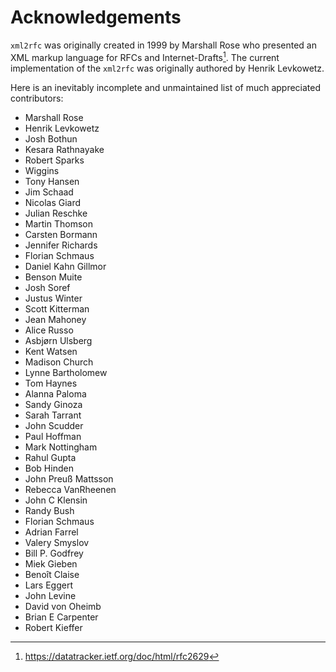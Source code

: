 # Acknowledgements

`xml2rfc` was originally created in 1999 by Marshall Rose who presented an XML
markup language for RFCs and Internet-Drafts[^1]. The current implementation of
the `xml2rfc` was originally authored by Henrik Levkowetz.

Here is an inevitably incomplete and unmaintained list of much appreciated
contributors:

 - Marshall Rose
 - Henrik Levkowetz
 - Josh Bothun
 - Kesara Rathnayake
 - Robert Sparks
 - Wiggins
 - Tony Hansen
 - Jim Schaad
 - Nicolas Giard
 - Julian Reschke
 - Martin Thomson
 - Carsten Bormann
 - Jennifer Richards
 - Florian Schmaus
 - Daniel Kahn Gillmor
 - Benson Muite
 - Josh Soref
 - Justus Winter
 - Scott Kitterman
 - Jean Mahoney
 - Alice Russo
 - Asbjørn Ulsberg
 - Kent Watsen
 - Madison Church
 - Lynne Bartholomew
 - Tom Haynes
 - Alanna Paloma
 - Sandy Ginoza
 - Sarah Tarrant
 - John Scudder
 - Paul Hoffman
 - Mark Nottingham
 - Rahul Gupta
 - Bob Hinden
 - John Preuß Mattsson
 - Rebecca VanRheenen
 - John C Klensin
 - Randy Bush
 - Florian Schmaus
 - Adrian Farrel
 - Valery Smyslov
 - Bill P. Godfrey
 - Miek Gieben
 - Benoît Claise
 - Lars Eggert
 - John Levine
 - David von Oheimb
 - Brian E Carpenter
 - Robert Kieffer

[^1]: https://datatracker.ietf.org/doc/html/rfc2629
